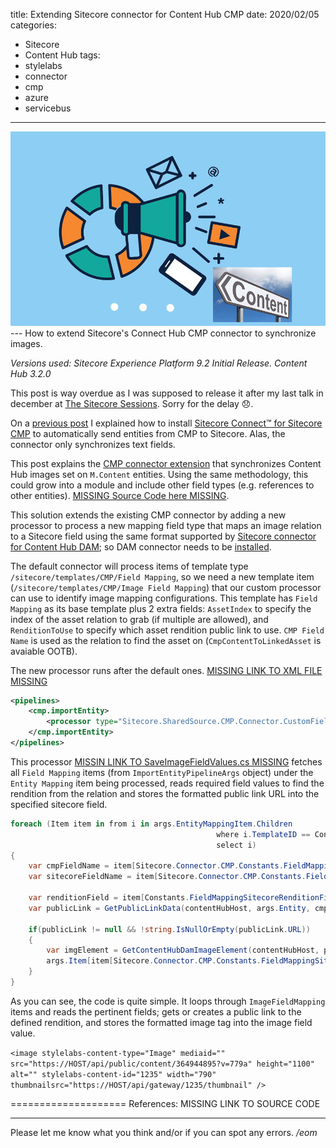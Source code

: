 title: Extending Sitecore connector for Content Hub CMP
date: 2020/02/05
categories:
- Sitecore
- Content Hub
tags:
- stylelabs
- connector
- cmp
- azure
- servicebus

---
<img class="hero-img" src="/images/cmp-connector.jpg" alt="Sitecore Content Hub CMP Connector">
---
How to extend Sitecore's Connect Hub CMP connector to synchronize images.
<!-- more -->

*Versions used: Sitecore Experience Platform 9.2 Initial Release. Content Hub 3.2.0*

This post is way overdue as I was supposed to release it after my last talk in december at [The Sitecore Sessions](https://www.meetup.com/The-Sitecore-Sessions/). Sorry for the delay 😞.

On a [previous post](/2019/11/content-hub-cmp-to-twitter) I explained how to install [Sitecore Connect™ for Sitecore CMP](https://dev.sitecore.net/Downloads/Sitecore_Connect_for_Sitecore_CMP/10/Sitecore_Connect_for_Sitecore_CMP_100.aspx) to automatically send entities from CMP to Sitecore. Alas, the connector only synchronizes text fields. 

This post explains the [CMP connector extension]() that synchronizes Content Hub images set on `M.Content` entities. Using the same methodology, this could grow into a module and include other field types (e.g. references to other entities). [MISSING Source Code here MISSING]().

This solution extends the existing CMP connector by adding a new processor to process a new mapping field type that maps an image relation to a Sitecore field using the same format supported by [Sitecore connector for Content Hub DAM](https://dev.sitecore.net/Downloads/Sitecore_Plugin_for_Stylelabs_DAM/20/Sitecore_Connect_for_Sitecore_DAM_200.aspx); so DAM connector needs to be [installed](/2019/08/sitecore-content-hub-dam-connector/). 

The default connector will process items of template type `/sitecore/templates/CMP/Field Mapping`, so we need a new template item (`/sitecore/templates/CMP/Image Field Mapping`) that our custom processor can use to identify image mapping configurations. This template has `Field Mapping` as its base template plus 2 extra fields: `AssetIndex` to specify the index of the asset relation to grab (if multiple are allowed), and `RenditionToUse` to specify which asset rendition public link to use. `CMP Field Name` is used as the relation to find the asset on (`CmpContentToLinkedAsset` is avaiable OOTB). 

The new processor runs after the default ones. [MISSING LINK TO XML FILE MISSING]()
``` xml
<pipelines>          
    <cmp.importEntity>                
        <processor type="Sitecore.SharedSource.CMP.Connector.CustomFields.Pipelines.SaveImageFieldValues, Sitecore.SharedSource.CMP.Connector.CustomFields" patch:after="processor[@type='Sitecore.Connector.CMP.Pipelines.ImportEntity.SaveFieldValues, Sitecore.Connector.CMP']"/>
    </cmp.importEntity>
</pipelines>
```

This processor [MISSIN LINK TO SaveImageFieldValues.cs MISSING]() fetches all `Field Mapping` items (from `ImportEntityPipelineArgs` object) under the `Entity Mapping` item being processed, reads required field values to find the rendition from the relation and stores the formatted public link URL into the specified sitecore field.

``` csharp
foreach (Item item in from i in args.EntityMappingItem.Children
                                              where i.TemplateID == Constants.ImageFieldMappingTypeID
                                              select i)
{
    var cmpFieldName = item[Sitecore.Connector.CMP.Constants.FieldMappingCmpFieldNameFieldId];
    var sitecoreFieldName = item[Sitecore.Connector.CMP.Constants.FieldMappingSitecoreFieldNameFieldId];
        
    var renditionField = item[Constants.FieldMappingSitecoreRenditionFieldID];
    var publicLink = GetPublicLinkData(contentHubHost, args.Entity, cmpFieldName, renditionField, assetIndexField).GetAwaiter().GetResult();

    if(publicLink != null && !string.IsNullOrEmpty(publicLink.URL))
    {
        var imgElement = GetContentHubDamImageElement(contentHubHost, publicLink);
        args.Item[item[Sitecore.Connector.CMP.Constants.FieldMappingSitecoreFieldNameFieldId]] = imgElement;
    }
}
```
As you can see, the code is quite simple. It loops through `ImageFieldMapping` items and  reads the pertinent fields; gets or creates a public link to the defined rendition, and stores the formatted image tag into the image field value.

`<image stylelabs-content-type="Image" mediaid="" src="https://HOST/api/public/content/364944895?v=779a" height="1100" alt="" stylelabs-content-id="1235" width="790" thumbnailsrc="https://HOST/api/gateway/1235/thumbnail" />`


====================
References:
MISSING LINK TO SOURCE CODE

---

Please let me know what you think and/or if you can spot any errors.
*/eom*
